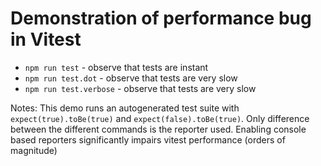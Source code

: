 # Demonstration of performance bug in Vitest
- `npm run test` - observe that tests are instant
- `npm run test.dot` - observe that tests are very slow
- `npm run test.verbose` - observe that tests are very slow

Notes:
This demo runs an autogenerated test suite with `expect(true).toBe(true)` and `expect(false).toBe(true)`. Only difference between the different commands is the reporter used. Enabling console based reporters significantly impairs vitest performance (orders of magnitude)

